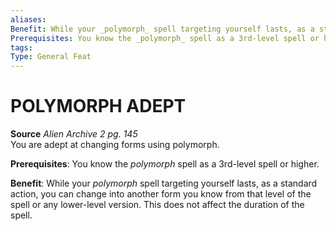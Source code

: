 ```yaml
---
aliases: 
Benefit: While your _polymorph_ spell targeting yourself lasts, as a standard action, you can change into another form you know from that level of the spell or any lower-level version. This does not affect the duration of the spell.
Prerequisites: You know the _polymorph_ spell as a 3rd-level spell or higher.
tags: 
Type: General Feat
---
```

# POLYMORPH ADEPT
**Source** _Alien Archive 2 pg. 145_  
You are adept at changing forms using polymorph.

**Prerequisites**: You know the _polymorph_ spell as a 3rd-level spell or higher.

**Benefit**: While your _polymorph_ spell targeting yourself lasts, as a standard action, you can change into another form you know from that level of the spell or any lower-level version. This does not affect the duration of the spell.